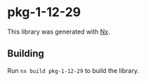 # pkg-1-12-29

This library was generated with [Nx](https://nx.dev).

## Building

Run `nx build pkg-1-12-29` to build the library.
